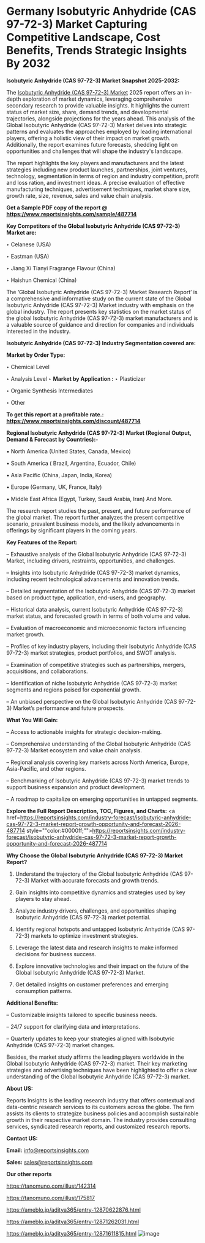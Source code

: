 # Germany Isobutyric Anhydride (CAS 97-72-3) Market Capturing Competitive Landscape, Cost Benefits, Trends Strategic Insights By 2032

<strong>Isobutyric Anhydride (CAS 97-72-3) Market Snapshot 2025-2032:</strong>

The <a href=https://www.reportsinsights.com/sample/487714>Isobutyric Anhydride (CAS 97-72-3) Market</a> 2025 report offers an in-depth exploration of market dynamics, leveraging comprehensive secondary research to provide valuable insights. It highlights the current status of market size, share, demand trends, and developmental trajectories, alongside projections for the years ahead. This analysis of the Global Isobutyric Anhydride (CAS 97-72-3) Market delves into strategic patterns and evaluates the approaches employed by leading international players, offering a holistic view of their impact on market growth. Additionally, the report examines future forecasts, shedding light on opportunities and challenges that will shape the industry's landscape.

The report highlights the key players and manufacturers and the latest strategies including new product launches, partnerships, joint ventures, technology, segmentation in terms of region and industry competition, profit and loss ration, and investment ideas. A precise evaluation of effective manufacturing techniques, advertisement techniques, market share size, growth rate, size, revenue, sales and value chain analysis.

<strong>Get a Sample PDF copy of the report @ <a href=https://www.reportsinsights.com/sample/487714 style=color:#0000ff;>https://www.reportsinsights.com/sample/487714</a></strong>

<strong>Key Competitors of the Global Isobutyric Anhydride (CAS 97-72-3) Market are:</strong>

‣ Celanese (USA)

‣ Eastman (USA)

‣ Jiang Xi Tianyi Fragrange Flavour (China)

‣ Haishun Chemical (China)

The ‘Global Isobutyric Anhydride (CAS 97-72-3) Market Research Report’ is a comprehensive and informative study on the current state of the Global Isobutyric Anhydride (CAS 97-72-3) Market industry with emphasis on the global industry. The report presents key statistics on the market status of the global Isobutyric Anhydride (CAS 97-72-3) market manufacturers and is a valuable source of guidance and direction for companies and individuals interested in the industry.

<strong>Isobutyric Anhydride (CAS 97-72-3) Industry Segmentation covered are:</strong>

<strong>Market by Order Type: </strong>

‣ Chemical Level

‣ Analysis Level
‣ 
<strong>Market by Application :</strong>
‣ Plasticizer

‣ Organic Synthesis Intermediates

‣ Other

<strong>To get this report at a profitable rate.: <a href=https://www.reportsinsights.com/discount/487714 style=color:#0000ff;>https://www.reportsinsights.com/discount/487714</a></strong>

<strong>Regional Isobutyric Anhydride (CAS 97-72-3) Market (Regional Output, Demand &amp; Forecast by Countries):-</strong>

• North America (United States, Canada, Mexico)

• South America ( Brazil, Argentina, Ecuador, Chile)

• Asia Pacific (China, Japan, India, Korea)

• Europe (Germany, UK, France, Italy)

• Middle East Africa (Egypt, Turkey, Saudi Arabia, Iran) And More.

The research report studies the past, present, and future performance of the global market. The report further analyzes the present competitive scenario, prevalent business models, and the likely advancements in offerings by significant players in the coming years.

<strong>Key Features of the Report:</strong>

– Exhaustive analysis of the Global Isobutyric Anhydride (CAS 97-72-3) Market, including drivers, restraints, opportunities, and challenges.

– Insights into Isobutyric Anhydride (CAS 97-72-3) market dynamics, including recent technological advancements and innovation trends.

– Detailed segmentation of the Isobutyric Anhydride (CAS 97-72-3) market based on product type, application, end-users, and geography.

– Historical data analysis, current Isobutyric Anhydride (CAS 97-72-3) market status, and forecasted growth in terms of both volume and value.

– Evaluation of macroeconomic and microeconomic factors influencing market growth.

– Profiles of key industry players, including their Isobutyric Anhydride (CAS 97-72-3) market strategies, product portfolios, and SWOT analysis.

– Examination of competitive strategies such as partnerships, mergers, acquisitions, and collaborations.

– Identification of niche Isobutyric Anhydride (CAS 97-72-3) market segments and regions poised for exponential growth.

– An unbiased perspective on the Global Isobutyric Anhydride (CAS 97-72-3) Market’s performance and future prospects.

<strong>What You Will Gain:</strong>

– Access to actionable insights for strategic decision-making.

– Comprehensive understanding of the Global Isobutyric Anhydride (CAS 97-72-3) Market ecosystem and value chain analysis.

– Regional analysis covering key markets across North America, Europe, Asia-Pacific, and other regions.

– Benchmarking of Isobutyric Anhydride (CAS 97-72-3) market trends to support business expansion and product development.

– A roadmap to capitalize on emerging opportunities in untapped segments.

<strong>Explore the Full Report Description, TOC, Figures, and Charts:</strong>
<a href=https://reportsinsights.com/industry-forecast/isobutyric-anhydride-cas-97-72-3-market-report-growth-opportunity-and-forecast-2026-487714 style=""color:#0000ff;"">https://reportsinsights.com/industry-forecast/isobutyric-anhydride-cas-97-72-3-market-report-growth-opportunity-and-forecast-2026-487714</a>

<strong>Why Choose the Global Isobutyric Anhydride (CAS 97-72-3) Market Report?</strong>

1. Understand the trajectory of the Global Isobutyric Anhydride (CAS 97-72-3) Market with accurate forecasts and growth trends.

2. Gain insights into competitive dynamics and strategies used by key players to stay ahead.

3. Analyze industry drivers, challenges, and opportunities shaping Isobutyric Anhydride (CAS 97-72-3) market potential.

4. Identify regional hotspots and untapped Isobutyric Anhydride (CAS 97-72-3) markets to optimize investment strategies.

5. Leverage the latest data and research insights to make informed decisions for business success.

6. Explore innovative technologies and their impact on the future of the Global Isobutyric Anhydride (CAS 97-72-3) Market.

7. Get detailed insights on customer preferences and emerging consumption patterns.

<strong>Additional Benefits:</strong>

– Customizable insights tailored to specific business needs.

– 24/7 support for clarifying data and interpretations.

– Quarterly updates to keep your strategies aligned with Isobutyric Anhydride (CAS 97-72-3) market changes.

Besides, the market study affirms the leading players worldwide in the Global Isobutyric Anhydride (CAS 97-72-3) market. Their key marketing strategies and advertising techniques have been highlighted to offer a clear understanding of the Global Isobutyric Anhydride (CAS 97-72-3) market.

<strong><strong>About US</strong>:</strong>

Reports Insights is the leading research industry that offers contextual and data-centric research services to its customers across the globe. The firm assists its clients to strategize business policies and accomplish sustainable growth in their respective market domain. The industry provides consulting services, syndicated research reports, and customized research reports.

<strong>Contact US:</strong>

<p class=><b>Email:</b> <a href=mailto:info@reportsinsights.com>info@reportsinsights.com</a></p>
<p class=><b>Sales:</b> <a href=mailto:sales@reportsinsights.com>sales@reportsinsights.com</a></p>

<strong>Our other reports</strong>

<a href=https://tanomuno.com/illust/142314>https://tanomuno.com/illust/142314</a>

<a href=https://tanomuno.com/illust/175817>https://tanomuno.com/illust/175817</a>

<a href=https://ameblo.jp/aditya365/entry-12870622876.html>https://ameblo.jp/aditya365/entry-12870622876.html</a>

<a href=https://ameblo.jp/aditya365/entry-12871262031.html>https://ameblo.jp/aditya365/entry-12871262031.html</a>

<a href=https://ameblo.jp/aditya365/entry-12871611815.html>https://ameblo.jp/aditya365/entry-12871611815.html</a>
![image](https://github.com/user-attachments/assets/b58e755e-164d-4ef8-b773-fb2dcc02da18)
